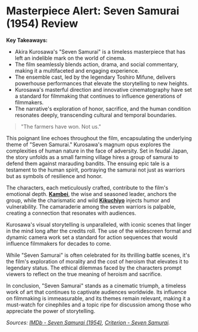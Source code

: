 # Masterpiece Alert: Seven Samurai (1954) Review

**Key Takeaways:**

-   Akira Kurosawa's "Seven Samurai" is a timeless masterpiece that has left an indelible mark on the world of cinema.
-   The film seamlessly blends action, drama, and social commentary, making it a multifaceted and engaging experience.
-   The ensemble cast, led by the legendary Toshiro Mifune, delivers powerhouse performances that elevate the storytelling to new heights.
-   Kurosawa's masterful direction and innovative cinematography have set a standard for filmmaking that continues to influence generations of filmmakers.
-   The narrative's exploration of honor, sacrifice, and the human condition resonates deeply, transcending cultural and temporal boundaries.

> "The farmers have won. Not us."

This poignant line echoes throughout the film, encapsulating the underlying theme of "Seven Samurai." Kurosawa's magnum opus explores the complexities of human nature in the face of adversity. Set in feudal Japan, the story unfolds as a small farming village hires a group of samurai to defend them against marauding bandits. The ensuing epic tale is a testament to the human spirit, portraying the samurai not just as warriors but as symbols of resilience and honor.

The characters, each meticulously crafted, contribute to the film's emotional depth. **[Kambei](https://en.wikipedia.org/wiki/Kambei_Shimada)**, the wise and seasoned leader, anchors the group, while the charismatic and wild **[Kikuchiyo](https://en.wikipedia.org/wiki/Kikuchiyo)** injects humor and vulnerability. The camaraderie among the seven warriors is palpable, creating a connection that resonates with audiences.

Kurosawa's visual storytelling is unparalleled, with iconic scenes that linger in the mind long after the credits roll. The use of the widescreen format and dynamic camera work set a standard for action sequences that would influence filmmakers for decades to come.

While "Seven Samurai" is often celebrated for its thrilling battle scenes, it's the film's exploration of morality and the cost of heroism that elevates it to legendary status. The ethical dilemmas faced by the characters prompt viewers to reflect on the true meaning of heroism and sacrifice.

In conclusion, "Seven Samurai" stands as a cinematic triumph, a timeless work of art that continues to captivate audiences worldwide. Its influence on filmmaking is immeasurable, and its themes remain relevant, making it a must-watch for cinephiles and a topic ripe for discussion among those who appreciate the power of storytelling.

_Sources: [IMDb - Seven Samurai (1954)](https://www.imdb.com/title/tt0047478/), [Criterion - Seven Samurai](https://www.criterion.com/films/678-seven-samurai)._
